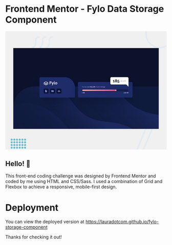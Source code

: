 # Frontend Mentor - Fylo Data Storage Component

![Design preview for the Fylo data storage component coding challenge](./design/desktop-preview.jpg)

## Hello! 👋

This front-end coding challenge was designed by Frontend Mentor and coded by me using HTML and CSS/Sass. I used a combination of Grid and Flexbox to achieve a responsive, mobile-first design.

# Deployment

You can view the deployed version at https://lauradotcom.github.io/fylo-storage-component

Thanks for checking it out!
